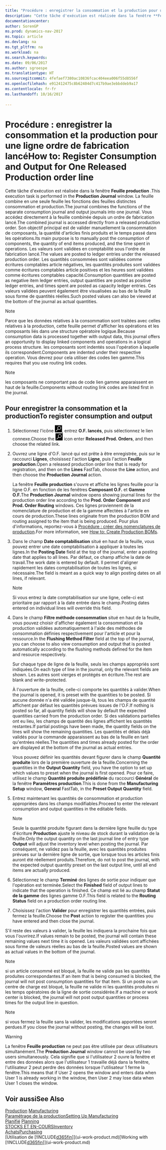 ```yaml
---
title: "Procédure : enregistrer la consommation et la production pour un ordre de fabrication"
description: "Cette tâche d'exécution est réalisée dans la fenêtre **Feuille production**. La feuille combine en une seule feuille les fonctions des feuilles distinctes consommation et production. Vous accédez directement à la feuille combinée depuis un ordre de fabrication lancé. Son objectif principal est de valider manuellement la consommation de composants, la quantité d'articles finis produits et le temps passé dans les opérations."
documentationcenter: 
author: SorenGP
ms.prod: dynamics-nav-2017
ms.topic: article
ms.devlang: na
ms.tgt_pltfrm: na
ms.workload: na
ms.search.keywords: 
ms.date: 09/06/2017
ms.author: sgroespe
ms.translationtype: HT
ms.sourcegitcommit: 4fefaef7380ac10836fcac404eea006f55d8556f
ms.openlocfilehash: e912412475c8b62404d7c417b9ae3ebbddeb9a17
ms.contentlocale: fr-fr
ms.lasthandoff: 10/16/2017

---
```

# <a name="how-to-register-consumption-and-output-for-one-released-production-order-line"></a><span data-ttu-id="98c96-106">Procédure : enregistrer la consommation et la production pour une ligne ordre de fabrication lancé</span><span class="sxs-lookup"><span data-stu-id="98c96-106">How to: Register Consumption and Output for One Released Production order line</span></span>
<span data-ttu-id="98c96-107">Cette tâche d'exécution est réalisée dans la fenêtre **Feuille production** .</span><span class="sxs-lookup"><span data-stu-id="98c96-107">This execution task is performed in the **Production Journal** window.</span></span> <span data-ttu-id="98c96-108">La feuille combine en une seule feuille les fonctions des feuilles distinctes consommation et production.</span><span class="sxs-lookup"><span data-stu-id="98c96-108">The journal combines the functions of the separate consumption journal and output journals into one journal.</span></span> <span data-ttu-id="98c96-109">Vous accédez directement à la feuille combinée depuis un ordre de fabrication lancé.</span><span class="sxs-lookup"><span data-stu-id="98c96-109">The combined journal is accessed directly from a released production order.</span></span> <span data-ttu-id="98c96-110">Son objectif principal est de valider manuellement la consommation de composants, la quantité d'articles finis produits et le temps passé dans les opérations.</span><span class="sxs-lookup"><span data-stu-id="98c96-110">Its main purpose is to manually post the consumption of components, the quantity of end items produced, and the time spent in operations.</span></span> <span data-ttu-id="98c96-111">Les valeurs sont validées en comptabilité sous l'ordre de fabrication lancé.</span><span class="sxs-lookup"><span data-stu-id="98c96-111">The values are posted to ledger entries under the released production order.</span></span> <span data-ttu-id="98c96-112">Les quantités consommées sont validées comme écritures comptables article négatives, les quantités produites sont validées comme écritures comptables article positives et les heures sont validées comme écritures comptables capacité.</span><span class="sxs-lookup"><span data-stu-id="98c96-112">Consumption quantities are posted as negative item ledger entries, output quantities are posted as positive ledger entries, and times spent are posted as capacity ledger entries.</span></span> <span data-ttu-id="98c96-113">Ces valeurs validées peuvent également être visualisées au bas de la feuille sous forme de quantités réelles.</span><span class="sxs-lookup"><span data-stu-id="98c96-113">Such posted values can also be viewed at the bottom of the journal as actual quantities.</span></span>  

> [!NOTE]  
>  <span data-ttu-id="98c96-114">Parce que les données relatives à la consommation sont traitées avec celles relatives à la production, cette feuille permet d'afficher les opérations et les composants liés dans une structure opératoire logique.</span><span class="sxs-lookup"><span data-stu-id="98c96-114">Because consumption data is processed together with output data, this journal offers an opportunity to display linked components and operations in a logical process structure.</span></span> <span data-ttu-id="98c96-115">les composants sont indentés sous l'opération à laquelle ils correspondent.</span><span class="sxs-lookup"><span data-stu-id="98c96-115">Components are indented under their respective operation.</span></span> <span data-ttu-id="98c96-116">Vous devrez pour cela utiliser des codes lien gamme.</span><span class="sxs-lookup"><span data-stu-id="98c96-116">This requires that you use routing link codes.</span></span>  

> [!NOTE]  
>  <span data-ttu-id="98c96-117">les composants ne comportant pas de code lien gamme apparaissent en haut de la feuille.</span><span class="sxs-lookup"><span data-stu-id="98c96-117">Components without routing link codes are listed first in the journal.</span></span>  

## <a name="to-register-consumption-and-output"></a><span data-ttu-id="98c96-118">Pour enregistrer la consommation et la production</span><span class="sxs-lookup"><span data-stu-id="98c96-118">To register consumption and output</span></span>  
1.  <span data-ttu-id="98c96-119">Sélectionnez l'icône ![Page ou état pour la recherche](media/ui-search/search_small.png "Page ou état pour la recherche"), entrez **O.F. lancés**, puis sélectionnez le lien connexe.</span><span class="sxs-lookup"><span data-stu-id="98c96-119">Choose the ![Search for Page or Report](media/ui-search/search_small.png "Search for Page or Report icon") icon enter **Released Prod. Orders**, and then choose the related link.</span></span>  
2.  <span data-ttu-id="98c96-120">Ouvrez une ligne d'O.F. lancé qui est prête à être enregistrée, puis sur le raccourci **Lignes**, choisissez l'action **Ligne**, puis l'action **Feuille production**.</span><span class="sxs-lookup"><span data-stu-id="98c96-120">Open a released production order line that is ready for registration, and then on the **Lines** FastTab, choose the **Line** action, and then choose the **Production Journal** action.</span></span>  

    <span data-ttu-id="98c96-121">La fenêtre **Feuille production** s'ouvre et affiche les lignes feuille pour la ligne O.F. en fonction de les fenêtres **Composant O.F.** et **Gamme O.F.**</span><span class="sxs-lookup"><span data-stu-id="98c96-121">The **Production Journal** window opens showing journal lines for the production order line according to the **Prod. Order Component** and **Prod. Order Routing** windows.</span></span> <span data-ttu-id="98c96-122">Ces lignes proviennent de la nomenclature de production et de la gamme affectées à l'article en cours de production.</span><span class="sxs-lookup"><span data-stu-id="98c96-122">These lines originate from the production BOM and routing assigned to the item that is being produced.</span></span> <span data-ttu-id="98c96-123">Pour plus d'informations, reportez\-vous à [Procédure : créer des nomenclatures de production](production-how-to-create-routings.md).</span><span class="sxs-lookup"><span data-stu-id="98c96-123">For more information, see [How to: Create Production BOMs](production-how-to-create-routings.md).</span></span>  

3.  <span data-ttu-id="98c96-124">Dans le champ **Date comptabilisation** situé en haut de la feuille, vous pouvez entrer une date comptabilisation à appliquer à toutes les lignes.</span><span class="sxs-lookup"><span data-stu-id="98c96-124">In the **Posting Date** field at the top of the journal, enter a posting date that applies to all lines.</span></span> <span data-ttu-id="98c96-125">Par défaut, ce champ affiche la date de travail.</span><span class="sxs-lookup"><span data-stu-id="98c96-125">The work date is entered by default.</span></span> <span data-ttu-id="98c96-126">Il permet d'aligner rapidement les dates comptabilisation de toutes les lignes, si nécessaire.</span><span class="sxs-lookup"><span data-stu-id="98c96-126">The field is meant as a quick way to align posting dates on all lines, if relevant.</span></span>  

    > [!NOTE]  
    >  <span data-ttu-id="98c96-127">Si vous entrez la date comptabilisation sur une ligne, celle-ci est prioritaire par rapport à la date entrée dans le champ.</span><span class="sxs-lookup"><span data-stu-id="98c96-127">Posting dates entered on individual lines will override this field.</span></span>  

4.  <span data-ttu-id="98c96-128">Dans le champ **Filtre méthode consommation** situé en haut de la feuille, vous pouvez choisir d'afficher également la consommation et la production validées automatiquement à l'aide des méthodes de consommation définies respectivement pour l'article et pour la ressource.</span><span class="sxs-lookup"><span data-stu-id="98c96-128">In the **Flushing Method Filter** field at the top of the journal, you can choose to also view consumption and output that is posted automatically according to the flushing methods defined for the item and resource respectively.</span></span>  

    <span data-ttu-id="98c96-129">Sur chaque type de ligne de la feuille, seuls les champs appropriés sont indiquées.</span><span class="sxs-lookup"><span data-stu-id="98c96-129">On each type of line in the journal, only the relevant fields are shown.</span></span> <span data-ttu-id="98c96-130">Les autres sont vierges et protégés en écriture.</span><span class="sxs-lookup"><span data-stu-id="98c96-130">The rest are blank and write-protected.</span></span>  

    <span data-ttu-id="98c96-131">À l'ouverture de la feuille, celle-ci comporte les quantités à valider.</span><span class="sxs-lookup"><span data-stu-id="98c96-131">When the journal is opened, it is preset with the quantities to be posted.</span></span> <span data-ttu-id="98c96-132">Si aucune donnée n'a été validée jusque-là, tous les champs de quantité affichent par défaut les quantités prévues issues de l'O.F.</span><span class="sxs-lookup"><span data-stu-id="98c96-132">If nothing is posted so far, all quantity fields will show by default the expected quantities carried from the production order.</span></span> <span data-ttu-id="98c96-133">Si des validations partielles ont eu lieu, les champs de quantité des lignes affichent les quantités restantes.</span><span class="sxs-lookup"><span data-stu-id="98c96-133">If partial postings have been made, the quantity fields on the lines will show the remaining quantities.</span></span> <span data-ttu-id="98c96-134">Les quantités et délais déjà validés pour la commande apparaissent au bas de la feuille en tant qu'entrées réelles.</span><span class="sxs-lookup"><span data-stu-id="98c96-134">The quantities and times already posted for the order are displayed at the bottom of the journal as actual entries.</span></span>  

    <span data-ttu-id="98c96-135">Vous pouvez définir les quantités devant figurer dans le champ **Quantité produite** lors de la première ouverture de la feuille.</span><span class="sxs-lookup"><span data-stu-id="98c96-135">Concerning the quantities in the **Output Quantity** field, you have the option to set up which values to preset when the journal is first opened.</span></span> <span data-ttu-id="98c96-136">Pour ce faire, utilisez le champ **Quantité produite prédéfinie** du raccourci **Général** de la fenêtre **Paramètres production**.</span><span class="sxs-lookup"><span data-stu-id="98c96-136">This is done from the **Manufacturing Setup** window, **General** FastTab, in the **Preset Output Quantity** field.</span></span> 

5.  <span data-ttu-id="98c96-137">Entrez maintenant les quantités de consommation et production appropriées dans les champs modifiables.</span><span class="sxs-lookup"><span data-stu-id="98c96-137">Proceed to enter the relevant consumption and output quantities in the editable fields.</span></span>  

    > [!NOTE]  
    >  <span data-ttu-id="98c96-138">Seule la quantité produite figurant dans la dernière ligne feuille du type d'écriture **Production** ajuste le niveau de stock durant la validation de la feuille.</span><span class="sxs-lookup"><span data-stu-id="98c96-138">Only the output quantity on the last journal line of entry type **Output** will adjust the inventory level when posting the journal.</span></span> <span data-ttu-id="98c96-139">Par conséquent, ne validez pas la feuille, avec les quantités produites prévues sur la dernière ligne de sortie, que lorsque tous les articles finis auront été réellement produits.</span><span class="sxs-lookup"><span data-stu-id="98c96-139">Therefore, do not to post the journal, with the expected output quantity preset on the last output line, until all end items are actually produced.</span></span>  

6.  <span data-ttu-id="98c96-140">Sélectionnez le champ **Terminé** des lignes de sortie pour indiquer que l'opération est terminée.</span><span class="sxs-lookup"><span data-stu-id="98c96-140">Select the **Finished** field of output lines to indicate that the operation is finished.</span></span> <span data-ttu-id="98c96-141">Ce champ est lié au champ **Statut de la gamme** des lignes gamme O.F.</span><span class="sxs-lookup"><span data-stu-id="98c96-141">This field is related to the **Routing Status** field on a production order routing line.</span></span>  
7.  <span data-ttu-id="98c96-142">Choisissez l'action **Valider** pour enregistrer les quantités entrées, puis fermez la feuille.</span><span class="sxs-lookup"><span data-stu-id="98c96-142">Choose the **Post** action to register the quantities you have entered and then close the journal.</span></span>  

<span data-ttu-id="98c96-143">S'il reste des valeurs à valider, la feuille les indiquera la prochaine fois que vous l'ouvrirez.</span><span class="sxs-lookup"><span data-stu-id="98c96-143">If values remain to be posted, the journal will contain these remaining values next time it is opened.</span></span> <span data-ttu-id="98c96-144">Les valeurs validées sont affichées sous forme de valeurs réelles au bas de la feuille.</span><span class="sxs-lookup"><span data-stu-id="98c96-144">Posted values are shown as actual values in the bottom of the journal.</span></span>  

> [!NOTE]  
>  <span data-ttu-id="98c96-145"> si un article consommé est bloqué, la feuille ne valide pas les quantités produites correspondantes.</span><span class="sxs-lookup"><span data-stu-id="98c96-145">If an item that is being consumed is blocked, the journal will not post consumption quantities for that item.</span></span> <span data-ttu-id="98c96-146">Si un poste ou un centre de charge est bloqué, la feuille ne valide ni les quantités produites ni les temps opératoires de la ligne de sortie considérée.</span><span class="sxs-lookup"><span data-stu-id="98c96-146">If a machine or work center is blocked, the journal will not post output quantities or process times for the output line in question.</span></span>  

> [!NOTE]  
>  <span data-ttu-id="98c96-147">si vous fermez la feuille sans la valider, les modifications apportées seront perdues.</span><span class="sxs-lookup"><span data-stu-id="98c96-147">If you close the journal without posting, the changes will be lost.</span></span>  

> [!WARNING]  
>  <span data-ttu-id="98c96-148">La fenêtre **Feuille production** ne peut pas être utilisée par deux utilisateurs simultanément.</span><span class="sxs-lookup"><span data-stu-id="98c96-148">The **Production Journal** window cannot be used by two users simultaneously.</span></span> <span data-ttu-id="98c96-149">Cela signifie que si l'utilisateur 2 ouvre la fenêtre et entre des données alors que l'utilisateur 1 travaille déjà dans la fenêtre, l'utilisateur 2 peut perdre des données lorsque l'utilisateur 1 ferme la fenêtre.</span><span class="sxs-lookup"><span data-stu-id="98c96-149">This means that if User 2 opens the window and enters data when User 1 is already working in the window, then User 2 may lose data when User 1 closes the window.</span></span>  

## <a name="see-also"></a><span data-ttu-id="98c96-150">Voir aussi</span><span class="sxs-lookup"><span data-stu-id="98c96-150">See Also</span></span>  
<span data-ttu-id="98c96-151">[Production](production-manage-manufacturing.md)  </span><span class="sxs-lookup"><span data-stu-id="98c96-151">[Manufacturing](production-manage-manufacturing.md)  </span></span>  
[<span data-ttu-id="98c96-152">Paramétrage de la production</span><span class="sxs-lookup"><span data-stu-id="98c96-152">Setting Up Manufacturing</span></span>](production-configure-production-processes.md)  
<span data-ttu-id="98c96-153">[Planifié](production-planning.md)    </span><span class="sxs-lookup"><span data-stu-id="98c96-153">[Planning](production-planning.md)    </span></span>  
[<span data-ttu-id="98c96-154">STOCKS ET EN-COURS</span><span class="sxs-lookup"><span data-stu-id="98c96-154">Inventory</span></span>](inventory-manage-inventory.md)  
[<span data-ttu-id="98c96-155">Achats</span><span class="sxs-lookup"><span data-stu-id="98c96-155">Purchasing</span></span>](purchasing-manage-purchasing.md)  
<span data-ttu-id="98c96-156">[Utilisation de [!INCLUDE[d365fin](includes/d365fin_md.md)]](ui-work-product.md)</span><span class="sxs-lookup"><span data-stu-id="98c96-156">[Working with [!INCLUDE[d365fin](includes/d365fin_md.md)]](ui-work-product.md)</span></span>

